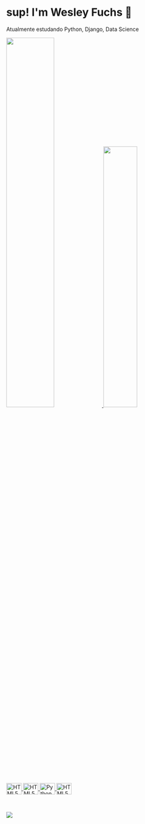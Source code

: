 ### <h1>sup! I'm Wesley Fuchs 👋</h1> 
Atualmente estudando Python, Django, Data Science



<div style="display: inline_block">
  <a href="https://github.com/wesleyfuchs">
  <img  width="50%" src="https://github-readme-stats.vercel.app/api?username=wesleyfuchs&show_icons=true&theme=dracula"/>
  <img  width="42%" src="https://github-readme-stats.vercel.app/api/top-langs/?username=wesleyfuchs&layout=compact&theme=dracula"/>
</div>

<div style="display: inline_block" align="left"><br>
  <img align="center" alt="HTML5" height="30" width="40" src="https://cdn.jsdelivr.net/gh/devicons/devicon/icons/html5/html5-plain.svg" />
  <img align="center" alt="HTML5" height="30" width="40" src="https://cdn.jsdelivr.net/gh/devicons/devicon/icons/css3/css3-plain.svg" />
  <img align="center" alt="Python" height="30" width="40" src="https://cdn.jsdelivr.net/gh/devicons/devicon/icons/python/python-plain.svg" />
  <img align="center" alt="HTML5" height="30" width="40" src="https://cdn.jsdelivr.net/gh/devicons/devicon/icons/django/django-plain.svg" />
</div>

##

<div style="display: inline_block" align="left"><br>
  <a href="https://www.linkedin.com/in/wesley-fuchs/" target="_blank"><img src="https://img.shields.io/badge/LinkedIn-0077B5?style=for-the-badge&logo=linkedin&logoColor=white"></a>
</div>

<!--
**wesleyfuchs/wesleyfuchs** is a ✨ _special_ ✨ repository because its `README.md` (this file) appears on your GitHub profile.

Here are some ideas to get you started:

- 🔭 I’m currently working on ...
- 🌱 I’m currently learning ...
- 👯 I’m looking to collaborate on ...
- 🤔 I’m looking for help with ...
- 💬 Ask me about ...
- 📫 How to reach me: ...
- 😄 Pronouns: ...
- ⚡ Fun fact: ...
 <img align="center" alt="HTML5" height="30" width="40" src="https://cdn.jsdelivr.net/gh/devicons/devicon/icons/typescript/typescript-plain.svg" />
-->
